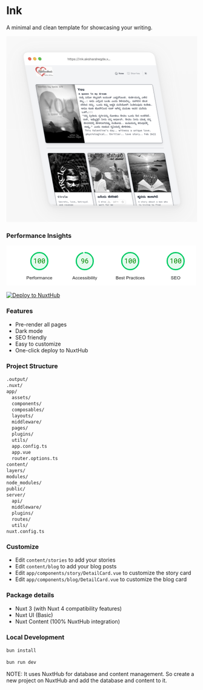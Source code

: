 # Ink

A minimal and clean template for showcasing your writing.

![Screenshot](https://github.com/aksharahegde/user-attachment/blob/main/ink_aksharahegde.png)

### Performance Insights

![Performance Report](https://github.com/aksharahegde/user-attachment/blob/main/ink_perf.png)

[![Deploy to NuxtHub](https://hub.nuxt.com/button.svg)](https://hub.nuxt.com/new?template=https://github.com/nuxthub/ink)

### Features

-   Pre-render all pages
-   Dark mode
-   SEO friendly
-   Easy to customize
-   One-click deploy to NuxtHub

### Project Structure

```code
.output/
.nuxt/
app/
  assets/
  components/
  composables/
  layouts/
  middleware/
  pages/
  plugins/
  utils/
  app.config.ts
  app.vue
  router.options.ts
content/
layers/
modules/
node_modules/
public/
server/
  api/
  middleware/
  plugins/
  routes/
  utils/
nuxt.config.ts
```

### Customize

-   Edit `content/stories` to add your stories
-   Edit `content/blog` to add your blog posts
-   Edit `app/components/story/DetailCard.vue` to customize the story card
-   Edit `app/components/blog/DetailCard.vue` to customize the blog card

### Package details

-   Nuxt 3 (with Nuxt 4 compatibility features)
-   Nuxt UI (Basic)
-   Nuxt Content (100% NuxtHub integration)

### Local Development

```bash
bun install
```

```bash
bun run dev
```

NOTE: It uses NuxtHub for database and content management. So create a new project on NuxtHub and add the database and content to it.
